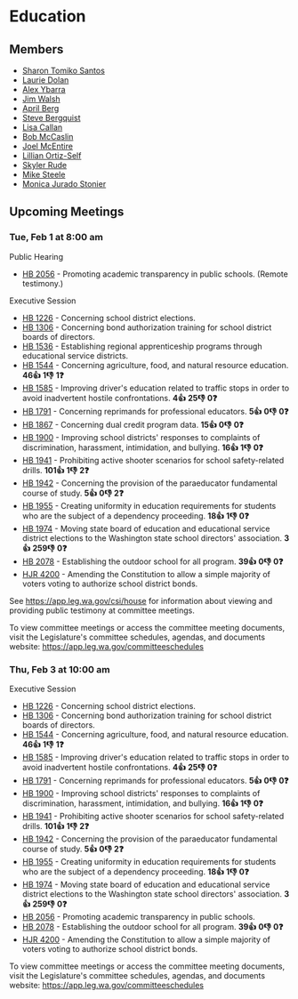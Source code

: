 # Education
## Members
* [Sharon Tomiko Santos](/person/leg/sharontomiko.santos.md)
* [Laurie Dolan](/person/leg/laurie.dolan.md)
* [Alex Ybarra](/person/leg/ybarra_al.md)
* [Jim Walsh](/person/leg/jim.walsh.md)
* [April Berg](/person/leg/april.berg.md)
* [Steve Bergquist](/person/leg/steve.bergquist.md)
* [Lisa Callan](/person/leg/callan_li.md)
* [Bob McCaslin](/person/leg/bob.mccaslin.md)
* [Joel McEntire](/person/leg/joel.mcentire.md)
* [Lillian Ortiz-Self](/person/leg/lillian.ortiz-self.md)
* [Skyler Rude](/person/leg/rude_sk.md)
* [Mike Steele](/person/leg/mike.steele.md)
* [Monica Jurado Stonier](/person/leg/monica.stonier.md)
## Upcoming Meetings
### Tue, Feb 1 at 8:00 am
Public Hearing
* [HB 2056](/bill/2021-22/hb/2056/) - Promoting academic transparency in public schools. (Remote testimony.)

Executive Session
* [HB 1226](/bill/2021-22/hb/1226/) - Concerning school district elections.
* [HB 1306](/bill/2021-22/hb/1306/) - Concerning bond authorization training for school district boards of directors.
* [HB 1536](/bill/2021-22/hb/1536/) - Establishing regional apprenticeship programs through educational service districts.
* [HB 1544](/bill/2021-22/hb/1544/) - Concerning agriculture, food, and natural resource education. **46👍** **1👎** **1❓**
* [HB 1585](/bill/2021-22/hb/1585/) - Improving driver's education related to traffic stops in order to avoid inadvertent hostile confrontations. **4👍** **25👎** **0❓**
* [HB 1791](/bill/2021-22/hb/1791/) - Concerning reprimands for professional educators. **5👍** **0👎** **0❓**
* [HB 1867](/bill/2021-22/hb/1867/) - Concerning dual credit program data. **15👍** **0👎** **0❓**
* [HB 1900](/bill/2021-22/hb/1900/) - Improving school districts' responses to complaints of discrimination, harassment, intimidation, and bullying. **16👍** **1👎** **0❓**
* [HB 1941](/bill/2021-22/hb/1941/) - Prohibiting active shooter scenarios for school safety-related drills. **101👍** **1👎** **2❓**
* [HB 1942](/bill/2021-22/hb/1942/) - Concerning the provision of the paraeducator fundamental course of study. **5👍** **0👎** **2❓**
* [HB 1955](/bill/2021-22/hb/1955/) - Creating uniformity in education requirements for students who are the subject of a dependency proceeding. **18👍** **1👎** **0❓**
* [HB 1974](/bill/2021-22/hb/1974/) - Moving state board of education and educational service district elections to the Washington state school directors' association. **3👍** **259👎** **0❓**
* [HB 2078](/bill/2021-22/hb/2078/) - Establishing the outdoor school for all program. **39👍** **0👎** **0❓**
* [HJR 4200](/bill/2021-22/jr/4200/) - Amending the Constitution to allow a simple majority of voters voting to authorize school district bonds.

See https://app.leg.wa.gov/csi/house for information about viewing and providing public testimony at committee meetings.

To view committee meetings or access the committee meeting documents, visit the Legislature's committee schedules, agendas, and documents website:  https://app.leg.wa.gov/committeeschedules

### Thu, Feb 3 at 10:00 am
Executive Session
* [HB 1226](/bill/2021-22/hb/1226/) - Concerning school district elections.
* [HB 1306](/bill/2021-22/hb/1306/) - Concerning bond authorization training for school district boards of directors.
* [HB 1544](/bill/2021-22/hb/1544/) - Concerning agriculture, food, and natural resource education. **46👍** **1👎** **1❓**
* [HB 1585](/bill/2021-22/hb/1585/) - Improving driver's education related to traffic stops in order to avoid inadvertent hostile confrontations. **4👍** **25👎** **0❓**
* [HB 1791](/bill/2021-22/hb/1791/) - Concerning reprimands for professional educators. **5👍** **0👎** **0❓**
* [HB 1900](/bill/2021-22/hb/1900/) - Improving school districts' responses to complaints of discrimination, harassment, intimidation, and bullying. **16👍** **1👎** **0❓**
* [HB 1941](/bill/2021-22/hb/1941/) - Prohibiting active shooter scenarios for school safety-related drills. **101👍** **1👎** **2❓**
* [HB 1942](/bill/2021-22/hb/1942/) - Concerning the provision of the paraeducator fundamental course of study. **5👍** **0👎** **2❓**
* [HB 1955](/bill/2021-22/hb/1955/) - Creating uniformity in education requirements for students who are the subject of a dependency proceeding. **18👍** **1👎** **0❓**
* [HB 1974](/bill/2021-22/hb/1974/) - Moving state board of education and educational service district elections to the Washington state school directors' association. **3👍** **259👎** **0❓**
* [HB 2056](/bill/2021-22/hb/2056/) - Promoting academic transparency in public schools.
* [HB 2078](/bill/2021-22/hb/2078/) - Establishing the outdoor school for all program. **39👍** **0👎** **0❓**
* [HJR 4200](/bill/2021-22/jr/4200/) - Amending the Constitution to allow a simple majority of voters voting to authorize school district bonds.

To view committee meetings or access the committee meeting documents, visit the Legislature's committee schedules, agendas, and documents website:  https://app.leg.wa.gov/committeeschedules
